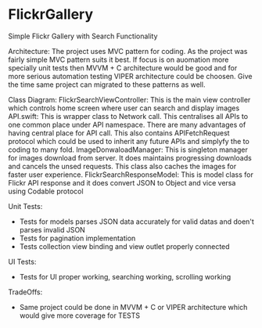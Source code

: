 # FlickrGallery
Simple Flickr Gallery with Search Functionality

Architecture: The project uses MVC pattern for coding. As the project was fairly simple MVC pattern suits it best. If focus is on auomation more specially unit tests then MVVM + C architecture would be good and for more serious automation testing VIPER architecture could be choosen. Give the time same project can migrated to these patterns as well.

Class Diagram:
FlickrSearchViewController: This is the main view controller which controls home screen where user can search and display images
API.swift: This is wrapper class to  Network call. This centralises all APIs to one common place under API namespace. There are many advantages of having central place for API call. This also contains APIFetchRequest protocol which could be used to inherit any future APIs and simplyfy the to coding to many fold.
ImageDonwaloadManager: This is singleton manager for images download from server. It does maintains progressing downloads and cancels the unsed requests. This class also caches the images for faster user experience.
FlickrSearchResponseModel: This is model class for Flickr API response and it does convert JSON to Object and vice versa using Codable protocol

Unit Tests:
- Tests for models parses JSON data accurately for valid datas and doen't parses invalid JSON
- Tests for pagination implementation
- Tests collection view binding and view outlet properly connected

UI Tests:
- Tests for UI proper working, searching working, scrolling working

TradeOffs:
- Same project could be done in MVVM + C or VIPER architecture which would give more coverage for TESTS
